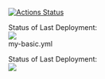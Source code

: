 [![Actions Status](https://github.com/jakeqwert/HelloWorld_GitHubActions/workflows/my-basic-GitHubActions/badge.svg)](https://github.com/jakeqwert/HelloWorld_GitHubActions/actions)


Status of Last Deployment: <br>
<img src="https://github.com/jakeqwert/HelloWorld_GitHubActions/workflows/my-basic-GitHubActions/badge.svg?branch=master"><br>
my-basic.yml

Status of Last Deployment: <br>
<img src="https://github.com/jakeqwert/HelloWorld_GitHubActions/workflows/my-basic.yml/badge.svg?branch=master"><br>
